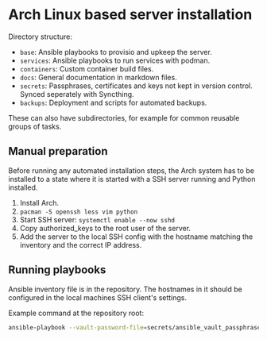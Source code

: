 # Arch Linux based server installation

Directory structure:

-   `base`: Ansible playbooks to provisio and upkeep the server.
-   `services`: Ansible playbooks to run services with podman.
-   `containers`: Custom container build files.
-   `docs`: General documentation in markdown files.
-   `secrets`: Passphrases, certificates and keys not kept in version control. Synced seperately with Syncthing.
-   `backups`: Deployment and scripts for automated backups.

These can also have subdirectories, for example for common reusable groups of tasks.

## Manual preparation

Before running any automated installation steps, the Arch system has to be installed to a state where it is started with a SSH server running and Python installed.

1. Install Arch.
2. `pacman -S openssh less vim python`
3. Start SSH server: `systemctl enable --now sshd`
4. Copy authorized_keys to the root user of the server.
5. Add the server to the local SSH config with the hostname matching the inventory and the correct IP address.

## Running playbooks

Ansible inventory file is in the repository. The hostnames in it should be configured in the local machines SSH client's settings.

Example command at the repository root:

```sh
ansible-playbook --vault-password-file=secrets/ansible_vault_passphrase -i inventory base/01-packages.yml
```
